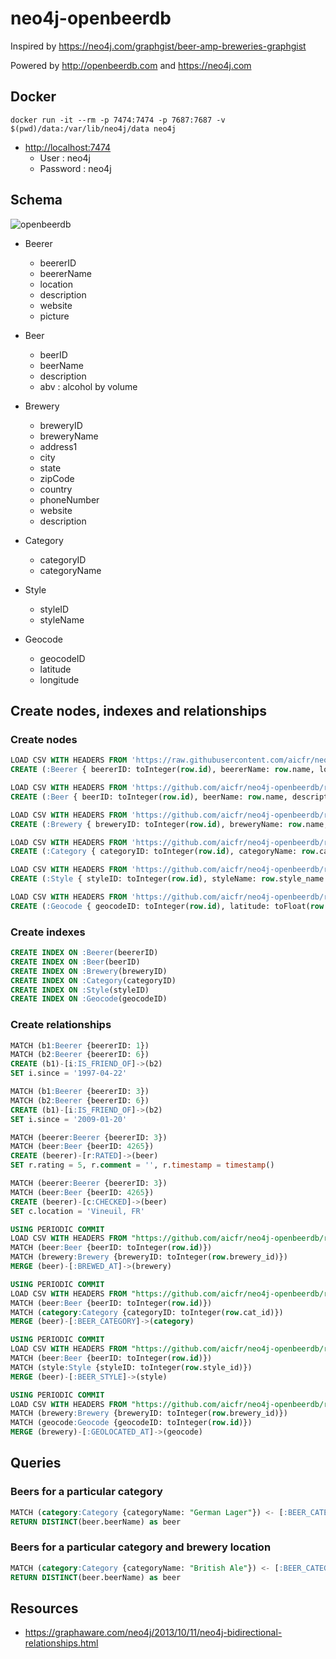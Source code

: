 # neo4j-openbeerdb

Inspired by https://neo4j.com/graphgist/beer-amp-breweries-graphgist

Powered by http://openbeerdb.com and https://neo4j.com

## Docker

```
docker run -it --rm -p 7474:7474 -p 7687:7687 -v $(pwd)/data:/var/lib/neo4j/data neo4j
```

* <http://localhost:7474>
  * User : neo4j
  * Password : neo4j

## Schema

![openbeerdb](http://www.plantuml.com/plantuml/png/TT3D2eCm30Vmkq_HeuA-m0x3hyp9P48LXYTH6qJGLch7yErNtUOGjbC8_Fv9Y3kfIghxq1Cn8gyH9QiDqzSLfKKSvqZMnY87GhqSGbDMgkEjJHen3CYLzGS7PmWkchDAeKrwqUYOu5lC9gFi6loLVkNZh3pH6AvXcPxCgUER_KY93vJpGdqADmXBBz-1G2zknLi0q3BGvqSfBNOgKtEF6ydo8W7ZEtib4Of6i1L5a2RfCcVTvY9d-d5F "openbeerdb")

* Beerer
  * beererID
  * beererName
  * location
  * description
  * website
  * picture

* Beer
  * beerID
  * beerName
  * description
  * abv : alcohol by volume

* Brewery
  * breweryID
  * breweryName
  * address1
  * city
  * state
  * zipCode
  * country
  * phoneNumber
  * website
  * description

* Category
  * categoryID
  * categoryName

* Style
  * styleID
  * styleName

* Geocode
  * geocodeID
  * latitude
  * longitude

## Create nodes, indexes and relationships
### Create nodes

```sql
LOAD CSV WITH HEADERS FROM 'https://raw.githubusercontent.com/aicfr/neo4j-openbeerdb/master/beerers.csv' AS row
CREATE (:Beerer { beererID: toInteger(row.id), beererName: row.name, location: row.location, description: row.descript, website: row.website, picture: row.picture })

LOAD CSV WITH HEADERS FROM 'https://github.com/aicfr/neo4j-openbeerdb/raw/master/beers.csv' AS row
CREATE (:Beer { beerID: toInteger(row.id), beerName: row.name, description: row.descript, abv: toFloat(row.abv) })

LOAD CSV WITH HEADERS FROM 'https://github.com/aicfr/neo4j-openbeerdb/raw/master/breweries.csv' AS row
CREATE (:Brewery { breweryID: toInteger(row.id), breweryName: row.name, address1: row.address1, city: row.city, state: row.state, zipCode: row.code, country: row.country, phoneNumber: row.phone, website: row.website, description: row.descript })

LOAD CSV WITH HEADERS FROM 'https://github.com/aicfr/neo4j-openbeerdb/raw/master/categories.csv' AS row
CREATE (:Category { categoryID: toInteger(row.id), categoryName: row.cat_name })

LOAD CSV WITH HEADERS FROM 'https://github.com/aicfr/neo4j-openbeerdb/raw/master/styles.csv' AS row
CREATE (:Style { styleID: toInteger(row.id), styleName: row.style_name })

LOAD CSV WITH HEADERS FROM 'https://github.com/aicfr/neo4j-openbeerdb/raw/master/geocodes.csv' AS row
CREATE (:Geocode { geocodeID: toInteger(row.id), latitude: toFloat(row.latitude), longitude: toFloat(row.longitude) })
```

### Create indexes

```sql
CREATE INDEX ON :Beerer(beererID)
CREATE INDEX ON :Beer(beerID)
CREATE INDEX ON :Brewery(breweryID)
CREATE INDEX ON :Category(categoryID)
CREATE INDEX ON :Style(styleID)
CREATE INDEX ON :Geocode(geocodeID)
```

### Create relationships

```sql
MATCH (b1:Beerer {beererID: 1})
MATCH (b2:Beerer {beererID: 6})
CREATE (b1)-[i:IS_FRIEND_OF]->(b2)
SET i.since = '1997-04-22'

MATCH (b1:Beerer {beererID: 3})
MATCH (b2:Beerer {beererID: 6})
CREATE (b1)-[i:IS_FRIEND_OF]->(b2)
SET i.since = '2009-01-20'

MATCH (beerer:Beerer {beererID: 3})
MATCH (beer:Beer {beerID: 4265})
CREATE (beerer)-[r:RATED]->(beer)
SET r.rating = 5, r.comment = '', r.timestamp = timestamp()

MATCH (beerer:Beerer {beererID: 3})
MATCH (beer:Beer {beerID: 4265})
CREATE (beerer)-[c:CHECKED]->(beer)
SET c.location = 'Vineuil, FR'

USING PERIODIC COMMIT
LOAD CSV WITH HEADERS FROM "https://github.com/aicfr/neo4j-openbeerdb/raw/master/beers.csv" AS row
MATCH (beer:Beer {beerID: toInteger(row.id)})
MATCH (brewery:Brewery {breweryID: toInteger(row.brewery_id)})
MERGE (beer)-[:BREWED_AT]->(brewery)

USING PERIODIC COMMIT
LOAD CSV WITH HEADERS FROM "https://github.com/aicfr/neo4j-openbeerdb/raw/master/beers.csv" AS row
MATCH (beer:Beer {beerID: toInteger(row.id)})
MATCH (category:Category {categoryID: toInteger(row.cat_id)})
MERGE (beer)-[:BEER_CATEGORY]->(category)

USING PERIODIC COMMIT
LOAD CSV WITH HEADERS FROM "https://github.com/aicfr/neo4j-openbeerdb/raw/master/beers.csv" AS row
MATCH (beer:Beer {beerID: toInteger(row.id)})
MATCH (style:Style {styleID: toInteger(row.style_id)})
MERGE (beer)-[:BEER_STYLE]->(style)

USING PERIODIC COMMIT
LOAD CSV WITH HEADERS FROM "https://github.com/aicfr/neo4j-openbeerdb/raw/master/geocodes.csv" AS row
MATCH (brewery:Brewery {breweryID: toInteger(row.brewery_id)})
MATCH (geocode:Geocode {geocodeID: toInteger(row.id)})
MERGE (brewery)-[:GEOLOCATED_AT]->(geocode)
```

## Queries
### Beers for a particular category

```sql
MATCH (category:Category {categoryName: "German Lager"}) <- [:BEER_CATEGORY]- (beer:Beer)
RETURN DISTINCT(beer.beerName) as beer
```

### Beers for a particular category and brewery location

```sql
MATCH (category:Category {categoryName: "British Ale"}) <- [:BEER_CATEGORY]- (beer:Beer) -[:BREWED_AT] -> (brewery:Brewery {country: "United Kingdom"})
RETURN DISTINCT(beer.beerName) as beer
```

## Resources

* <https://graphaware.com/neo4j/2013/10/11/neo4j-bidirectional-relationships.html>